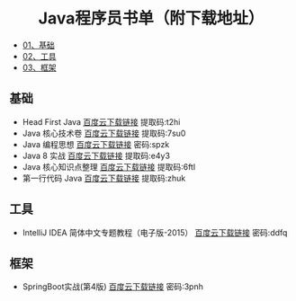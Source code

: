 <h1 align="center">Java程序员书单（附下载地址）</h1>

- [01、基础](#基础)
- [02、工具](#工具)
- [03、框架](#框架)

## 基础

- Head First Java       [百度云下载链接](https://pan.baidu.com/s/11OAEezloi9QMS6HBeV9Www) 提取码:t2hi
- Java 核心技术卷       [百度云下载链接](https://pan.baidu.com/s/10MwErNKICSexwfh1thboHg) 提取码:7su0 
- Java 编程思想       [百度云下载链接](https://pan.baidu.com/s/1Si5o3pL9tGM3kOt2U-LN0Q)  密码:spzk
- Java 8 实战       [百度云下载链接](https://pan.baidu.com/s/1xRURT8Vz2MgAFR57R5Ai6w) 提取码:e4y3 
- Java 核心知识点整理       [百度云下载链接](https://pan.baidu.com/s/1gRiNItya7vgB2CPNS_6GsA) 提取码:6ftl
- 第一行代码 Java       [百度云下载链接](https://pan.baidu.com/s/1EWIs7BcMNZK13uUsh2oyeQ) 提取码:zhuk 

## 工具

- IntelliJ IDEA 简体中文专题教程（电子版-2015）       [百度云下载链接](https://pan.baidu.com/s/1NXN62yy98nJk7ZfWpNxTAg)  密码:ddfq

## 框架

- SpringBoot实战(第4版)       [百度云下载链接](https://pan.baidu.com/s/1QXKWrvfNxHGFMFljDEl75A)  密码:3pnh
